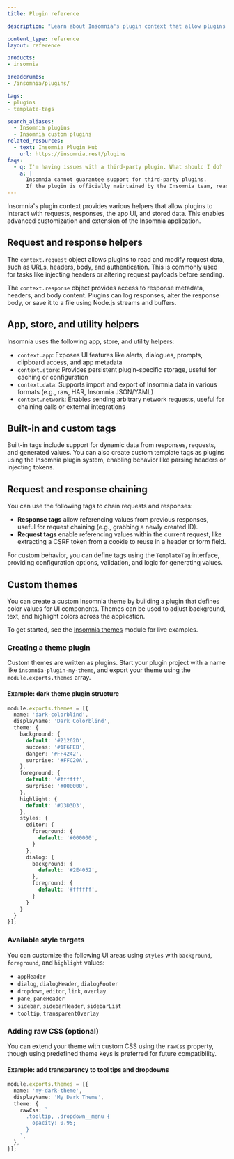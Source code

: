 ```yaml
---
title: Plugin reference

description: "Learn about Insomnia's plugin context that allow plugins to interact with requests, responses, the app UI, and stored data."

content_type: reference
layout: reference

products:
- insomnia

breadcrumbs:
- /insomnia/plugins/

tags:
- plugins
- template-tags

search_aliases:
  - Insomnia plugins
  - Insomnia custom plugins
related_resources:
  - text: Insomnia Plugin Hub
    url: https://insomnia.rest/plugins
faqs:
  - q: I'm having issues with a third-party plugin. What should I do?
    a: |
      Insomnia cannot guarantee support for third-party plugins. 
      If the plugin is officially maintained by the Insomnia team, reach out to [our community](https://insomnia.rest/support).
---
```



Insomnia's plugin context provides various helpers that allow plugins to interact with requests, responses, the app UI, and stored data. This enables advanced customization and extension of the Insomnia application.

## Request and response helpers

The `context.request` object allows plugins to read and modify request data, such as URLs, headers, body, and authentication. This is commonly used for tasks like injecting headers or altering request payloads before sending.

The `context.response` object provides access to response metadata, headers, and body content. Plugins can log responses, alter the response body, or save it to a file using Node.js streams and buffers.

## App, store, and utility helpers

Insomnia uses the following app, store, and utility helpers:
- `context.app`: Exposes UI features like alerts, dialogues, prompts, clipboard access, and app metadata
- `context.store`: Provides persistent plugin-specific storage, useful for caching or configuration
- `context.data`: Supports import and export of Insomnia data in various formats (e.g., raw, HAR, Insomnia JSON/YAML)
- `context.network`: Enables sending arbitrary network requests, useful for chaining calls or external integrations

## Built-in and custom tags

Built-in tags include support for dynamic data from responses, requests, and generated values. You can also create custom template tags as plugins using the Insomnia plugin system, enabling behavior like parsing headers or injecting tokens.

## Request and response chaining

You can use the following tags to chain requests and responses:
- **Response tags** allow referencing values from previous responses, useful for request chaining (e.g., grabbing a newly created ID).
- **Request tags** enable referencing values within the current request, like extracting a CSRF token from a cookie to reuse in a header or form field.

For custom behavior, you can define tags using the `TemplateTag` interface, providing configuration options, validation, and logic for generating values.

## Custom themes

You can create a custom Insomnia theme by building a plugin that defines color values for UI components. Themes can be used to adjust background, text, and highlight colors across the application.

To get started, see the [Insomnia themes](https://github.com/Kong/insomnia/tree/develop/packages/insomnia/src/plugins/themes) module for live examples.

### Creating a theme plugin

Custom themes are written as plugins. Start your plugin project with a name like `insomnia-plugin-my-theme`, and export your theme using the `module.exports.themes` array.

#### Example: dark theme plugin structure

```ts
module.exports.themes = [{
  name: 'dark-colorblind',
  displayName: 'Dark Colorblind',
  theme: {
    background: {
      default: '#21262D',
      success: '#1F6FEB',
      danger: '#FF4242',
      surprise: '#FFC20A',
    },
    foreground: {
      default: '#ffffff',
      surprise: '#000000',
    },
    highlight: {
      default: '#D3D3D3',
    },
    styles: {
      editor: {
        foreground: {
          default: '#000000',
        }
      },
      dialog: {
        background: {
          default: '#2E4052',
        },
        foreground: {
          default: '#ffffff',
        }
      }
    }
  }
}];
```

### Available style targets

You can customize the following UI areas using `styles` with `background`, `foreground`, and `highlight` values:

* `appHeader`
* `dialog`, `dialogHeader`, `dialogFooter`
* `dropdown`, `editor`, `link`, `overlay`
* `pane`, `paneHeader`
* `sidebar`, `sidebarHeader`, `sidebarList`
* `tooltip`, `transparentOverlay`

### Adding raw CSS (optional)

You can extend your theme with custom CSS using the `rawCss` property, though using predefined theme keys is preferred for future compatibility.

#### Example: add transparency to tool tips and dropdowns

```ts
module.exports.themes = [{
  name: 'my-dark-theme',
  displayName: 'My Dark Theme',
  theme: {
    rawCss: `
      .tooltip, .dropdown__menu {
        opacity: 0.95;
      }
    `,
  },
}];
```